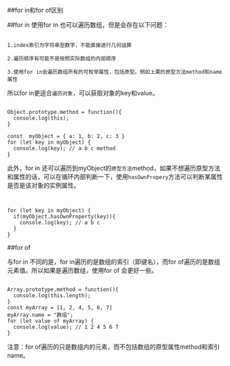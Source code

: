 ##for in和for of区别

##for in
使用for in 也可以遍历数组，但是会存在以下问题：

```

1.index索引为字符串型数字，不能直接进行几何运算

2.遍历顺序有可能不是按照实际数组的内部顺序

3.使用for in会遍历数组所有的可枚举属性，包括原型。例如上栗的原型方法method和name属性

```

所以for in更适合`遍历对象`，可以获取对象的key和value。

```

Object.prototype.method = function(){
  console.log(this);
}

const  myObject = { a: 1, b: 2, c: 3 }
for (let key in myObject) {
  console.log(key); // a b c method
}
```

此外，for in 还可以遍历到myObject的`原型方法`method，如果不想遍历原型方法和属性的话，可以在循环内部判断一下，使用`hasOwnPropery`方法可以判断某属性是否是该对象的实例属性。

```


for (let key in myObject) {
  if(myObject.hasOwnProperty(key)){
    console.log(key); // a b c 
  }
}
```

##for of

与for in 不同的是，for in遍历的是数组的索引（即键名），而for of遍历的是数组元素值。所以如果是遍历数组，使用for of 会更好一些。

```

Array.prototype.method = function(){
  console.log(this.length);
}
const myArray = [1, 2, 4, 5, 6, 7]
myArray.name = "数组";
for (let value of myArray) {
  console.log(value); // 1 2 4 5 6 7
}
```

注意：for of遍历的只是数组内的元素，而不包括数组的原型属性method和索引name。
